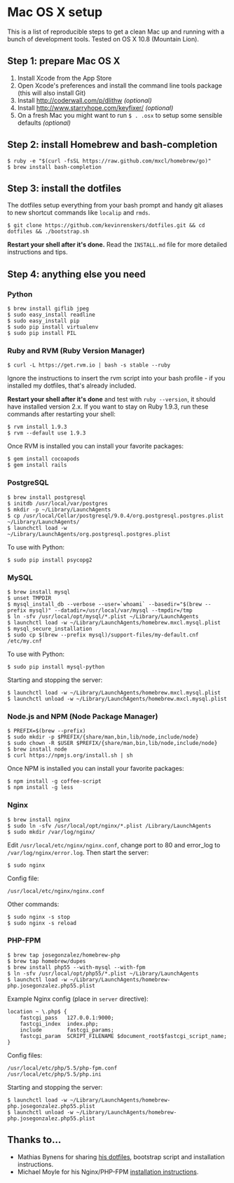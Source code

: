 # Mac OS X setup

This is a list of reproducible steps to get a clean Mac up and running with a bunch of development tools. Tested on OS X 10.8 (Mountain Lion).


## Step 1: prepare Mac OS X

1. Install Xcode from the App Store
2. Open Xcode's preferences and install the command line tools package (this will also install Git)
3. Install http://coderwall.com/p/dlithw *(optional)*
4. Install http://www.starryhope.com/keyfixer/ *(optional)*
5. On a fresh Mac you might want to run `$ . .osx` to setup some sensible defaults *(optional)*


## Step 2: install Homebrew and bash-completion

    $ ruby -e "$(curl -fsSL https://raw.github.com/mxcl/homebrew/go)"
    $ brew install bash-completion


## Step 3: install the dotfiles

The dotfiles setup everything from your bash prompt and handy git aliases to new shortcut commands like `localip` and `rmds`.

    $ git clone https://github.com/kevinrenskers/dotfiles.git && cd dotfiles && ./bootstrap.sh
    
**Restart your shell after it's done.** Read the `INSTALL.md` file for more detailed instructions and tips.


## Step 4: anything else you need

### Python

    $ brew install giflib jpeg
    $ sudo easy_install readline
    $ sudo easy_install pip
    $ sudo pip install virtualenv
    $ sudo pip install PIL
    
    
### Ruby and RVM (Ruby Version Manager)

    $ curl -L https://get.rvm.io | bash -s stable --ruby
    
Ignore the instructions to insert the rvm script into your bash profile - if you installed my dotfiles, that's already included.
    
**Restart your shell after it's done** and test with `ruby --version`, it should have installed version 2.x. If you want to stay on Ruby 1.9.3, run these commands after restarting your shell:

    $ rvm install 1.9.3
    $ rvm --default use 1.9.3

Once RVM is installed you can install your favorite packages:

    $ gem install cocoapods
    $ gem install rails


### PostgreSQL

    $ brew install postgresql
    $ initdb /usr/local/var/postgres
    $ mkdir -p ~/Library/LaunchAgents
    $ cp /usr/local/Cellar/postgresql/9.0.4/org.postgresql.postgres.plist ~/Library/LaunchAgents/
    $ launchctl load -w ~/Library/LaunchAgents/org.postgresql.postgres.plist

To use with Python:

    $ sudo pip install psycopg2


### MySQL

    $ brew install mysql
    $ unset TMPDIR
    $ mysql_install_db --verbose --user=`whoami` --basedir="$(brew --prefix mysql)" --datadir=/usr/local/var/mysql --tmpdir=/tmp
    $ ln -sfv /usr/local/opt/mysql/*.plist ~/Library/LaunchAgents
    $ launchctl load -w ~/Library/LaunchAgents/homebrew.mxcl.mysql.plist
    $ mysql_secure_installation
    $ sudo cp $(brew --prefix mysql)/support-files/my-default.cnf /etc/my.cnf
    
To use with Python:

    $ sudo pip install mysql-python

Starting and stopping the server:

    $ launchctl load -w ~/Library/LaunchAgents/homebrew.mxcl.mysql.plist
    $ launchctl unload -w ~/Library/LaunchAgents/homebrew.mxcl.mysql.plist

### Node.js and NPM (Node Package Manager)

    $ PREFIX=$(brew --prefix)
    $ sudo mkdir -p $PREFIX/{share/man,bin,lib/node,include/node}
    $ sudo chown -R $USER $PREFIX/{share/man,bin,lib/node,include/node}
    $ brew install node
    $ curl https://npmjs.org/install.sh | sh

Once NPM is installed you can install your favorite packages:

    $ npm install -g coffee-script
    $ npm install -g less


### Nginx

    $ brew install nginx
    $ sudo ln -sfv /usr/local/opt/nginx/*.plist /Library/LaunchAgents
    $ sudo mkdir /var/log/nginx/

Edit `/usr/local/etc/nginx/nginx.conf`, change port to 80 and error_log to `/var/log/nginx/error.log`. Then start the server:

    $ sudo nginx

Config file:

    /usr/local/etc/nginx/nginx.conf

Other commands:

    $ sudo nginx -s stop
    $ sudo nginx -s reload

### PHP-FPM

    $ brew tap josegonzalez/homebrew-php
    $ brew tap homebrew/dupes
    $ brew install php55 --with-mysql --with-fpm
    $ ln -sfv /usr/local/opt/php55/*.plist ~/Library/LaunchAgents
    $ launchctl load -w ~/Library/LaunchAgents/homebrew-php.josegonzalez.php55.plist

Example Nginx config (place in `server` directive):

    location ~ \.php$ {
        fastcgi_pass   127.0.0.1:9000;
        fastcgi_index  index.php;
        include        fastcgi_params;
        fastcgi_param  SCRIPT_FILENAME $document_root$fastcgi_script_name;
    }

Config files:

    /usr/local/etc/php/5.5/php-fpm.conf
    /usr/local/etc/php/5.5/php.ini

Starting and stopping the server:

    $ launchctl load -w ~/Library/LaunchAgents/homebrew-php.josegonzalez.php55.plist
    $ launchctl unload -w ~/Library/LaunchAgents/homebrew-php.josegonzalez.php55.plist



## Thanks to...
* Mathias Bynens for sharing [his dotfiles](https://github.com/mathiasbynens/dotfiles), bootstrap script and installation instructions.
* Michael Moyle for his Nginx/PHP-FPM [installation instructions](http://michaelmoyle.blogspot.com/2013/01/install-php-with-nginx-and-php-fpm.html).
